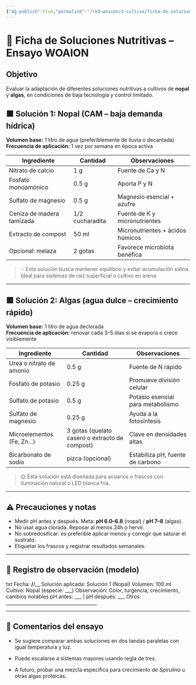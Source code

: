 ```yaml
---
{"dg-publish":true,"permalink":"/red-woaion/1-cultivo/ficha-de-soluciones-nutritivas/","tags":["solucionesnutritivas","cultivo"],"noteIcon":""}
---
```



# 🌿 Ficha de Soluciones Nutritivas – Ensayo WOAION

## Objetivo
Evaluar la adaptación de diferentes soluciones nutritivas a cultivos de **nopal** y **algas**, en condiciones de baja tecnología y control limitado.

## 🟩 Solución 1: Nopal (CAM – baja demanda hídrica)

**Volumen base:** 1 litro de agua (preferiblemente de lluvia o decantada)  
**Frecuencia de aplicación:** 1 vez por semana en época activa

| Ingrediente              | Cantidad         | Observaciones                         |
|--------------------------|------------------|---------------------------------------|
| Nitrato de calcio        | 1 g              | Fuente de Ca y N                      |
| Fosfato monoamónico      | 0.5 g            | Aporta P y N                          |
| Sulfato de magnesio      | 0.5 g            | Magnesio esencial + azufre           |
| Ceniza de madera tamizada| 1/2 cucharadita  | Fuente de K y micronutrientes        |
| Extracto de compost      | 50 ml            | Micronutrientes + ácidos húmicos     |
| Opcional: melaza         | 2 gotas          | Favorece microbiota benéfica         |

> 💡 Esta solución busca mantener equilibrio y evitar acumulación salina. Ideal para sistemas de raíz superficial o cultivo en arena.

---

## 🟦 Solución 2: Algas (agua dulce – crecimiento rápido)

**Volumen base:** 1 litro de agua declorada  
**Frecuencia de aplicación:** renovar cada 3–5 días si se evapora o crece visiblemente

| Ingrediente              | Cantidad         | Observaciones                         |
|--------------------------|------------------|---------------------------------------|
| Urea o nitrato de amonio | 0.5 g            | Fuente de N rápido                    |
| Fosfato de potasio       | 0.25 g           | Promueve división celular             |
| Sulfato de potasio       | 0.5 g            | Potasio esencial para metabolismo     |
| Sulfato de magnesio      | 0.25 g           | Ayuda a la fotosíntesis               |
| Microelementos (Fe, Zn...)| 3 gotas (quelato casero o extracto de compost) | Clave en densidades altas            |
| Bicarbonato de sodio     | pizca (opcional) | Estabiliza pH, fuente de carbono      |

> 🌞 Esta solución está diseñada para acuarios o frascos con iluminación natural o LED blanca fría.

---

## ⚠️ Precauciones y notas
- Medir pH antes y después. Meta: **pH 6.0–6.8** (nopal) / **pH 7–8** (algas).
- No usar agua clorada. Reposar al menos 24h o hervir.
- No sobredosificar: es preferible aplicar menos y corregir que saturar el sustrato.
- Etiquetar los frascos y registrar resultados semanales.

---

## 🧪 Registro de observación (modelo)

txt
Fecha: __/__/__
Solución aplicada: Solución 1 (Nopal)
Volumen: 100 ml
Cultivo: Nopal (especie: ___)
Observación: Color, turgencia, crecimiento, cambios notables
pH antes: ___ | pH después: ___
Otros: _______________________________________

---

## 🧠 Comentarios del ensayo

- Se sugiere comparar ambas soluciones en dos tandas paralelas con igual temperatura y luz.
    
- Puede escalarse a sistemas mayores usando regla de tres.
    
- A futuro, probar una mezcla específica para crecimiento de _Spirulina_ u otras algas proteicas.
    

